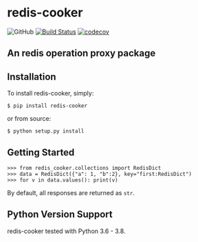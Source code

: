 # redis-cooker
![GitHub](https://img.shields.io/github/license/Ed-XCF/redis-cooker)
[![Build Status](https://travis-ci.org/Ed-XCF/redis-cooker.svg?branch=master)](https://travis-ci.org/Ed-XCF/redis-cooker)
[![codecov](https://codecov.io/gh/Ed-XCF/redis-cooker/branch/master/graph/badge.svg?token=J3HnAigB4J)](undefined)
## An redis operation proxy package
## Installation
To install redis-cooker, simply:

    $ pip install redis-cooker

or from source:

    $ python setup.py install
    
## Getting Started

    >>> from redis_cooker.collections import RedisDict
    >>> data = RedisDict({"a": 1, "b":2}, key="first:RedisDict")
    >>> for v in data.values(): print(v)

By default, all responses are returned as `str`.

## Python Version Support
redis-cooker tested with Python 3.6 - 3.8.
